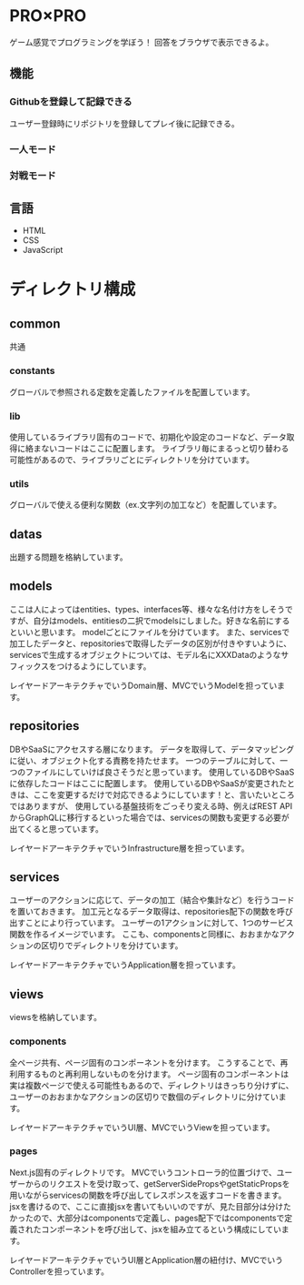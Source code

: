 # PRO×PRO
ゲーム感覚でプログラミングを学ぼう！
回答をブラウザで表示できるよ。
## 機能
### Githubを登録して記録できる
ユーザー登録時にリポジトリを登録してプレイ後に記録できる。
### 一人モード
### 対戦モード
## 言語
- HTML
- CSS
- JavaScript

# ディレクトリ構成
## common
共通
### constants
グローバルで参照される定数を定義したファイルを配置しています。
### lib
使用しているライブラリ固有のコードで、初期化や設定のコードなど、データ取得に絡まないコードはここに配置します。
ライブラリ毎にまるっと切り替わる可能性があるので、ライブラリごとにディレクトリを分けています。
### utils
グローバルで使える便利な関数（ex.文字列の加工など）を配置しています。
## datas
出題する問題を格納しています。
## models
ここは人によってはentities、types、interfaces等、様々な名付け方をしそうですが、自分はmodels、entitiesの二択でmodelsにしました。好きな名前にするといいと思います。
modelごとにファイルを分けています。
また、servicesで加工したデータと、repositoriesで取得したデータの区別が付きやすいように、
servicesで生成するオブジェクトについては、モデル名にXXXDataのようなサフィックスをつけるようにしています。

レイヤードアーキテクチャでいうDomain層、MVCでいうModelを担っています。
## repositories
DBやSaaSにアクセスする層になります。
データを取得して、データマッピングに従い、オブジェクト化する責務を持たせます。
一つのテーブルに対して、一つのファイルにしていけば良さそうだと思っています。
使用しているDBやSaaSに依存したコードはここに配置します。
使用しているDBやSaaSが変更されたときは、ここを変更するだけで対応できるようにしています！と、言いたいところではありますが、
使用している基盤技術をごっそり変える時、例えばREST APIからGraphQLに移行するといった場合では、servicesの関数も変更する必要が出てくると思っています。

レイヤードアーキテクチャでいうInfrastructure層を担っています。
## services
ユーザーのアクションに応じて、データの加工（結合や集計など）を行うコードを置いておきます。
加工元となるデータ取得は、repositories配下の関数を呼び出すことにより行っています。
ユーザーの1アクションに対して、1つのサービス関数を作るイメージでいます。
ここも、componentsと同様に、おおまかなアクションの区切りでディレクトリを分けています。

レイヤードアーキテクチャでいうApplication層を担っています。
## views
viewsを格納しています。
### components
全ページ共有、ページ固有のコンポーネントを分けます。
こうすることで、再利用するものと再利用しないものを分けます。
ページ固有のコンポーネントは実は複数ページで使える可能性もあるので、ディレクトリはきっちり分けずに、ユーザーのおおまかなアクションの区切りで数個のディレクトリに分けています。

レイヤードアーキテクチャでいうUI層、MVCでいうViewを担っています。
### pages
Next.js固有のディレクトリです。
MVCでいうコントローラ的位置づけで、ユーザーからのリクエストを受け取って、getServerSidePropsやgetStaticPropsを用いながらservicesの関数を呼び出してレスポンスを返すコードを書きます。
jsxを書けるので、ここに直接jsxを書いてもいいのですが、見た目部分は分けたかったので、大部分はcomponentsで定義し、pages配下ではcomponentsで定義されたコンポーネントを呼び出して、jsxを組み立てるという構成にしています。

レイヤードアーキテクチャでいうUI層とApplication層の紐付け、MVCでいうControllerを担っています。